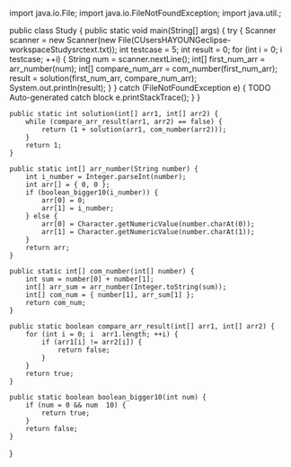 import java.io.File;
import java.io.FileNotFoundException;
import java.util.;

public class Study {
	public static void main(String[] args) {
		try {
			Scanner scanner = new Scanner(new File(CUsersHAYOUNGeclipse-workspaceStudysrctext.txt));
			int testcase = 5;
			int result = 0;
			for (int i = 0; i  testcase; ++i) {
				String num = scanner.nextLine();
				int[] first_num_arr = arr_number(num);
				int[] compare_num_arr = com_number(first_num_arr);
				result = solution(first_num_arr, compare_num_arr);
				System.out.println(result);
			}
		} catch (FileNotFoundException e) {
 TODO Auto-generated catch block
			e.printStackTrace();
		}
	}

	public static int solution(int[] arr1, int[] arr2) {
		while (compare_arr_result(arr1, arr2) == false) {
			return (1 + solution(arr1, com_number(arr2)));
		}
		return 1;
	}

	public static int[] arr_number(String number) {
		int i_number = Integer.parseInt(number);
		int arr[] = { 0, 0 };
		if (boolean_bigger10(i_number)) {
			arr[0] = 0;
			arr[1] = i_number;
		} else {
			arr[0] = Character.getNumericValue(number.charAt(0));
			arr[1] = Character.getNumericValue(number.charAt(1));
		}
		return arr;
	}

	public static int[] com_number(int[] number) {
		int sum = number[0] + number[1];
		int[] arr_sum = arr_number(Integer.toString(sum));
		int[] com_num = { number[1], arr_sum[1] };
		return com_num;
	}

	public static boolean compare_arr_result(int[] arr1, int[] arr2) {
		for (int i = 0; i  arr1.length; ++i) {
			if (arr1[i] != arr2[i]) {
				return false;
			}
		}
		return true;
	}

	public static boolean boolean_bigger10(int num) {
		if (num = 0 && num  10) {
			return true;
		}
		return false;
	}

}